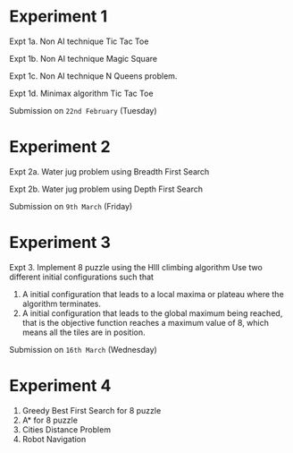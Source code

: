 # Experiment 1
Expt 1a. Non AI technique Tic Tac Toe

Expt 1b. Non AI technique Magic Square

Expt 1c. Non AI technique N Queens problem.

Expt 1d. Minimax algorithm Tic Tac Toe

Submission on `22nd February` (Tuesday)

# Experiment 2
Expt 2a. Water jug problem using Breadth First Search

Expt 2b. Water jug problem using Depth First Search

Submission on `9th March` (Friday)

# Experiment 3

Expt 3. Implement 8 puzzle using the HIll climbing algorithm
Use two different initial configurations such that

1. A initial configuration that leads to a local maxima or plateau where the algorithm terminates.
2. A initial configuration that leads to the global maximum being reached, that is the objective function reaches a maximum value of 8, which means all the tiles are in position.

Submission on `16th March` (Wednesday)

# Experiment 4

1. Greedy Best First Search for 8 puzzle
2. A* for 8 puzzle
3. Cities Distance Problem
4. Robot Navigation

<!-- Submission on `` -->